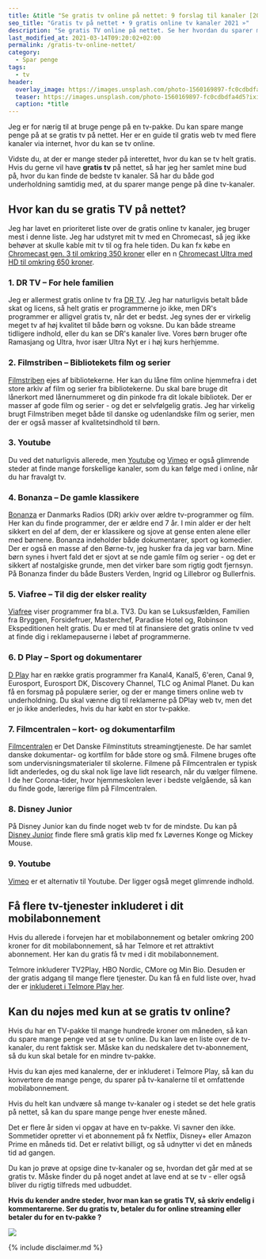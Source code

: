 ```yaml
---
title: &title "Se gratis tv online på nettet: 9 forslag til kanaler [2021]"
seo_title: "Gratis tv på nettet • 9 gratis online tv kanaler 2021 »"
description: "Se gratis TV online på nettet. Se her hvordan du sparer mange penge på tv allerede i dag. Du kan nemlig allerede se rigtig meget tv på nettet. Se her hvordan!"
last_modified_at: 2021-03-14T09:20:02+02:00
permalink: /gratis-tv-online-nettet/
category:
  - Spar penge
tags:
  - tv
header:
  overlay_image: https://images.unsplash.com/photo-1560169897-fc0cdbdfa4d5?ixid=MXwxMjA3fDB8MHxwaG90by1wYWdlfHx8fGVufDB8fHw%3D&ixlib=rb-1.2.1&auto=format&fit=crop&w=1952&q=80
  teaser: https://images.unsplash.com/photo-1560169897-fc0cdbdfa4d5?ixid=MXwxMjA3fDB8MHxwaG90by1wYWdlfHx8fGVufDB8fHw%3D&ixlib=rb-1.2.1&auto=format&fit=crop&w=400&q=80
  caption: *title
---
```


Jeg er for nærig til at bruge penge på en tv-pakke. Du kan spare mange penge på at se gratis tv på nettet. Her er en guide til gratis web tv med flere kanaler via internet, hvor du kan se tv online.

Vidste du, at der er mange steder på interettet, hvor du kan se tv helt gratis. Hvis du gerne vil have **gratis tv** på nettet, så har jeg her samlet mine bud på, hvor du kan finde de bedste tv kanaler. Så har du både god underholdning samtidig med, at du sparer mange penge på dine tv-kanaler.

## Hvor kan du se gratis TV på nettet?

Jeg har lavet en prioriteret liste over de gratis online tv kanaler, jeg bruger mest i denne liste. Jeg har udstyret mit tv med en Chromecast, så jeg ikke behøver at skulle kable mit tv til og fra hele tiden. Du kan fx købe en [Chromecast gen. 3 til omkring 350 kroner](https://www.partner-ads.com/dk/klikbanner.php?partnerid=28187&bannerid=67757&htmlurl=https://www.proshop.dk/Streamingenheder/Google-Chromecast-3/2685248) eller en n [Chromecast Ultra med HD til omkring 650 kroner](https://www.partner-ads.com/dk/klikbanner.php?partnerid=28187&bannerid=67757&htmlurl=https://www.proshop.dk/Streamingenheder/Google-Chromecast-Ultra/2573052).

### 1. DR TV – For hele familien

Jeg er allermest gratis online tv fra [DR TV](https://www.dr.dk/tv). Jeg har naturligvis betalt både skat og licens, så helt gratis er programmerne jo ikke, men DR's programmer er alligvel gratis tv, når det er bedst. Jeg synes der er virkelig meget tv af høj kvalitet til både børn og voksne. Du kan både streame tidligere indhold, eller du kan se DR's kanaler live. Vores børn bruger ofte Ramasjang og Ultra, hvor især Ultra Nyt er i høj kurs herhjemme.

### 2. Filmstriben – Bibliotekets film og serier

[Filmstriben](https://fjernleje.filmstriben.dk/) ejes af bibliotekerne. Her kan du låne film online hjemmefra i det store arkiv af film og serier fra bibliotekerne. Du skal bare bruge dit lånerkort med lånernummeret og din pinkode fra dit lokale bibliotek. Der er masser af gode film og serier - og det er selvfølgelig gratis. Jeg har virkelig brugt Filmstriben meget både til danske og udenlandske film og serier, men der er også masser af kvalitetsindhold til børn.

### 3. Youtube

Du ved det naturligvis allerede, men [Youtube](https://www.youtube.com) og [Vimeo](https://www.vimeo.com) er også glimrende steder at finde mange forskellige kanaler, som du kan følge med i online, når du har fravalgt tv. 

### 4. Bonanza – De gamle klassikere

[Bonanza](https://www.dr.dk/bonanza) er Danmarks Radios (DR) arkiv over ældre tv-programmer og film. Her kan du finde programmer, der er ældre end 7 år. I min alder er der helt sikkert en del af dem, der er klassikere og sjove at gense enten alene eller med børnene. Bonanza indeholder både dokumentarer, sport og komedier. Der er også en masse af den Børne-tv, jeg husker fra da jeg var barn. Mine børn synes i hvert fald det er sjovt at se nde gamle film og serier - og det er sikkert af nostalgiske grunde, men det virker bare som rigtig godt fjernsyn. På Bonanza finder du både Busters Verden, Ingrid og Lillebror og Bullerfnis.

### 5. Viafree – Til dig der elsker reality

[Viafree](https://www.viafree.dk/) viser programmer fra bl.a. TV3. Du kan se Luksusfælden, Familien fra Bryggen, Forsidefruer, Masterchef, Paradise Hotel og, Robinson Ekspeditionen helt gratis. Du er med til at finansiere det gratis online tv ved at finde dig i reklamepauserne i løbet af programmerne.

### 6. D Play – Sport og dokumentarer

[D Play](http://www.dplay.dk/) har en række gratis programmer fra Kanal4, Kanal5, 6'eren, Canal 9, Eurosport, Eurosport DK, Discovery Channel, TLC og Animal Planet. Du kan få en forsmag på populære serier, og der er mange timers online web tv underholdning. Du skal vænne dig til reklamerne på DPlay web tv, men det er jo ikke anderledes, hvis du har købt en stor tv-pakke.

### 7. Filmcentralen – kort- og dokumentarfilm

[Filmcentralen](http://filmcentralen.dk/) er Det Danske Filminstituts streamingtjeneste. De har samlet danske dokumentar- og kortfilm for både store og små. Filmene bruges ofte som undervisningsmaterialer til skolerne. Filmene på Filmcentralen er typisk lidt anderledes, og du skal nok lige lave lidt research, når du vælger filmene. I de her Corona-tider, hvor hjemmeskolen lever i bedste velgående, så kan du finde gode, lærerige film på Filmcentralen.

### 8. Disney Junior

På Disney Junior kan du finde noget web tv for de mindste. Du kan på [Disney Junior](http://disneyjunior.disney.dk/se) finde flere små gratis klip med fx Løvernes Konge og Mickey Mouse.

### 9. Youtube

[Vimeo](https://www.vimeo.com) er et alternativ til Youtube. Der ligger også meget glimrende indhold.  

## Få flere tv-tjenester inkluderet i dit mobilabonnement

Hvis du allerede i forvejen har et mobilabonnement og betaler omkring 200 kroner for dit mobilabonnement, så har Telmore et ret attraktivt abonnement. Her kan du gratis få tv med i dit mobilabonnement.

Telmore inkluderer TV2Play, HBO Nordic, CMore og Min Bio. Desuden er der gratis adgang til mange flere tjenester. Du kan få en fuld liste over, hvad der er [inkluderet i Telmore Play her](https://www.telmore.dk/telmore-play).

## Kan du nøjes med kun at se gratis tv online?

Hvis du har en TV-pakke til mange hundrede kroner om måneden, så kan du spare mange penge ved at se tv online. Du kan lave en liste over de tv-kanaler, du rent faktisk ser. Måske kan du nedskalere det tv-abonnement, så du kun skal betale for en mindre tv-pakke.

Hvis du kan øjes med kanalerne, der er inkluderet i Telmore Play, så kan du konvertere de  mange penge, du sparer på tv-kanalerne til et omfattende mobilabonnement.

Hvis du helt kan undvære så mange tv-kanaler og i stedet se det hele gratis på nettet, så kan du spare mange penge hver eneste måned. 

Det er flere år siden vi opgav at have en tv-pakke. Vi savner den ikke. Sommetider opretter vi et abonnement på fx Netflix, Disney+ eller Amazon Prime en måneds tid. Det er relativt billigt, og så udnytter vi det en måneds tid ad gangen.

Du kan jo prøve at opsige dine tv-kanaler og se, hvordan det går med at se gratis tv. Måske finder du på noget andet at lave end at se tv - eller også bliver du rigtig tilfreds med udbuddet.

**Hvis du kender andre steder, hvor man kan se gratis TV, så skriv endelig i kommentarerne. Ser du gratis tv, betaler du for online streaming eller betaler du for en tv-pakke ?**

<a href="https://online.adservicemedia.dk/cgi-bin/click.pl?bid=1908831&media_id=81507" target="_blank"><img src="https://impr.adservicemedia.dk/cgi-bin/Services/ImpressionService/Image.pl?bid=1908831&media_id=81507"/></a>

{% include disclaimer.md %}
